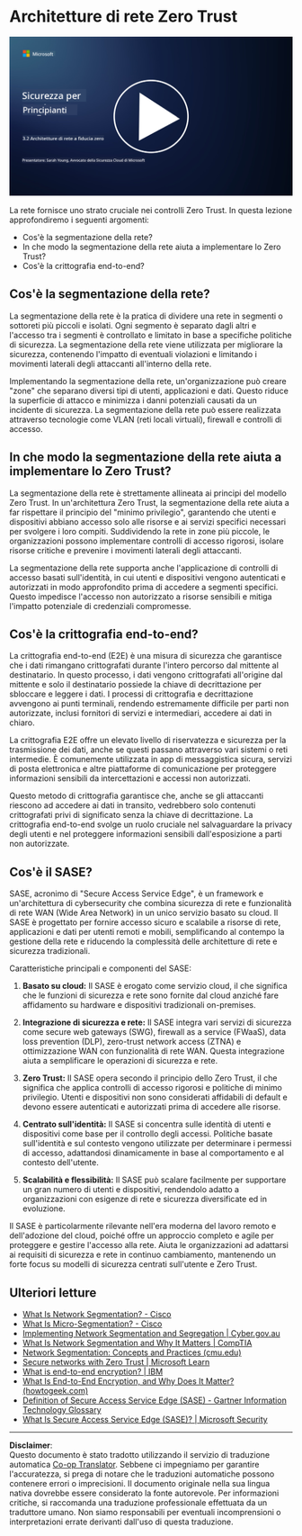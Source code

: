 <!--
CO_OP_TRANSLATOR_METADATA:
{
  "original_hash": "680d6e14d9d33fc471c22f44679713f8",
  "translation_date": "2025-09-03T21:16:31+00:00",
  "source_file": "3.2 Networking zero trust architecture.md",
  "language_code": "it"
}
-->
# Architetture di rete Zero Trust

[![Guarda il video](../../translated_images/3-2_placeholder.b52521a0e93e0e122f19dfbd676c836d3d527c6de1bb28fd7643aa518eae6631.it.png)](https://learn-video.azurefd.net/vod/player?id=9f425fdb-1c53-4e67-b550-68bdac35df45)

La rete fornisce uno strato cruciale nei controlli Zero Trust. In questa lezione approfondiremo i seguenti argomenti:

- Cos'è la segmentazione della rete?  
- In che modo la segmentazione della rete aiuta a implementare lo Zero Trust?  
- Cos'è la crittografia end-to-end?

## Cos'è la segmentazione della rete?

La segmentazione della rete è la pratica di dividere una rete in segmenti o sottoreti più piccoli e isolati. Ogni segmento è separato dagli altri e l'accesso tra i segmenti è controllato e limitato in base a specifiche politiche di sicurezza. La segmentazione della rete viene utilizzata per migliorare la sicurezza, contenendo l'impatto di eventuali violazioni e limitando i movimenti laterali degli attaccanti all'interno della rete.

Implementando la segmentazione della rete, un'organizzazione può creare "zone" che separano diversi tipi di utenti, applicazioni e dati. Questo riduce la superficie di attacco e minimizza i danni potenziali causati da un incidente di sicurezza. La segmentazione della rete può essere realizzata attraverso tecnologie come VLAN (reti locali virtuali), firewall e controlli di accesso.

## In che modo la segmentazione della rete aiuta a implementare lo Zero Trust?

La segmentazione della rete è strettamente allineata ai principi del modello Zero Trust. In un'architettura Zero Trust, la segmentazione della rete aiuta a far rispettare il principio del "minimo privilegio", garantendo che utenti e dispositivi abbiano accesso solo alle risorse e ai servizi specifici necessari per svolgere i loro compiti. Suddividendo la rete in zone più piccole, le organizzazioni possono implementare controlli di accesso rigorosi, isolare risorse critiche e prevenire i movimenti laterali degli attaccanti.

La segmentazione della rete supporta anche l'applicazione di controlli di accesso basati sull'identità, in cui utenti e dispositivi vengono autenticati e autorizzati in modo approfondito prima di accedere a segmenti specifici. Questo impedisce l'accesso non autorizzato a risorse sensibili e mitiga l'impatto potenziale di credenziali compromesse.

## Cos'è la crittografia end-to-end?

La crittografia end-to-end (E2E) è una misura di sicurezza che garantisce che i dati rimangano crittografati durante l'intero percorso dal mittente al destinatario. In questo processo, i dati vengono crittografati all'origine dal mittente e solo il destinatario possiede la chiave di decrittazione per sbloccare e leggere i dati. I processi di crittografia e decrittazione avvengono ai punti terminali, rendendo estremamente difficile per parti non autorizzate, inclusi fornitori di servizi e intermediari, accedere ai dati in chiaro.

La crittografia E2E offre un elevato livello di riservatezza e sicurezza per la trasmissione dei dati, anche se questi passano attraverso vari sistemi o reti intermedie. È comunemente utilizzata in app di messaggistica sicura, servizi di posta elettronica e altre piattaforme di comunicazione per proteggere informazioni sensibili da intercettazioni e accessi non autorizzati.

Questo metodo di crittografia garantisce che, anche se gli attaccanti riescono ad accedere ai dati in transito, vedrebbero solo contenuti crittografati privi di significato senza la chiave di decrittazione. La crittografia end-to-end svolge un ruolo cruciale nel salvaguardare la privacy degli utenti e nel proteggere informazioni sensibili dall'esposizione a parti non autorizzate.

## Cos'è il SASE?

SASE, acronimo di "Secure Access Service Edge", è un framework e un'architettura di cybersecurity che combina sicurezza di rete e funzionalità di rete WAN (Wide Area Network) in un unico servizio basato su cloud. Il SASE è progettato per fornire accesso sicuro e scalabile a risorse di rete, applicazioni e dati per utenti remoti e mobili, semplificando al contempo la gestione della rete e riducendo la complessità delle architetture di rete e sicurezza tradizionali.

Caratteristiche principali e componenti del SASE:

1. **Basato su cloud:** Il SASE è erogato come servizio cloud, il che significa che le funzioni di sicurezza e rete sono fornite dal cloud anziché fare affidamento su hardware e dispositivi tradizionali on-premises.

2. **Integrazione di sicurezza e rete:** Il SASE integra vari servizi di sicurezza come secure web gateways (SWG), firewall as a service (FWaaS), data loss prevention (DLP), zero-trust network access (ZTNA) e ottimizzazione WAN con funzionalità di rete WAN. Questa integrazione aiuta a semplificare le operazioni di sicurezza e rete.

3. **Zero Trust:** Il SASE opera secondo il principio dello Zero Trust, il che significa che applica controlli di accesso rigorosi e politiche di minimo privilegio. Utenti e dispositivi non sono considerati affidabili di default e devono essere autenticati e autorizzati prima di accedere alle risorse.

4. **Centrato sull'identità:** Il SASE si concentra sulle identità di utenti e dispositivi come base per il controllo degli accessi. Politiche basate sull'identità e sul contesto vengono utilizzate per determinare i permessi di accesso, adattandosi dinamicamente in base al comportamento e al contesto dell'utente.

5. **Scalabilità e flessibilità:** Il SASE può scalare facilmente per supportare un gran numero di utenti e dispositivi, rendendolo adatto a organizzazioni con esigenze di rete e sicurezza diversificate ed in evoluzione.

Il SASE è particolarmente rilevante nell'era moderna del lavoro remoto e dell'adozione del cloud, poiché offre un approccio completo e agile per proteggere e gestire l'accesso alla rete. Aiuta le organizzazioni ad adattarsi ai requisiti di sicurezza e rete in continuo cambiamento, mantenendo un forte focus su modelli di sicurezza centrati sull'utente e Zero Trust.

## Ulteriori letture

- [What Is Network Segmentation? - Cisco](https://www.cisco.com/c/en/us/products/security/what-is-network-segmentation.html#~benefits)  
- [What Is Micro-Segmentation? - Cisco](https://www.cisco.com/c/en/us/products/security/what-is-microsegmentation.html)  
- [Implementing Network Segmentation and Segregation | Cyber.gov.au](https://www.cyber.gov.au/resources-business-and-government/maintaining-devices-and-systems/system-hardening-and-administration/network-hardening/implementing-network-segmentation-and-segregation)  
- [What Is Network Segmentation and Why It Matters | CompTIA](https://www.comptia.org/blog/security-awareness-training-network-segmentation)  
- [Network Segmentation: Concepts and Practices (cmu.edu)](https://insights.sei.cmu.edu/blog/network-segmentation-concepts-and-practices/)  
- [Secure networks with Zero Trust | Microsoft Learn](https://learn.microsoft.com/security/zero-trust/deploy/networks?WT.mc_id=academic-96948-sayoung)  
- [What is end-to-end encryption? | IBM](https://www.ibm.com/topics/end-to-end-encryption)  
- [What Is End-to-End Encryption, and Why Does It Matter? (howtogeek.com)](https://www.howtogeek.com/711656/what-is-end-to-end-encryption-and-why-does-it-matter/)  
- [Definition of Secure Access Service Edge (SASE) - Gartner Information Technology Glossary](https://www.gartner.com/en/information-technology/glossary/secure-access-service-edge-sase)  
- [What Is Secure Access Service Edge (SASE)? | Microsoft Security](https://www.microsoft.com/security/business/security-101/what-is-sase?WT.mc_id=academic-96948-sayoung)  

---

**Disclaimer**:  
Questo documento è stato tradotto utilizzando il servizio di traduzione automatica [Co-op Translator](https://github.com/Azure/co-op-translator). Sebbene ci impegniamo per garantire l'accuratezza, si prega di notare che le traduzioni automatiche possono contenere errori o imprecisioni. Il documento originale nella sua lingua nativa dovrebbe essere considerato la fonte autorevole. Per informazioni critiche, si raccomanda una traduzione professionale effettuata da un traduttore umano. Non siamo responsabili per eventuali incomprensioni o interpretazioni errate derivanti dall'uso di questa traduzione.